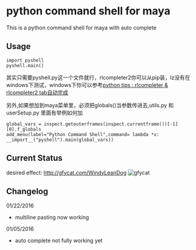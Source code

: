 python command shell for maya
===================

This is a python command shell for maya with auto complete

Usage
------------------
    import pyshell
    pyshell.main()

其实只需要pyshell.py这一个文件就行，rlcompleter2你可以从pip装，lz没有在windows下测试，windows下你可以参考[python tips : rlcompleter & rlcompleter2 tab自动完成](https://ilmvfx.wordpress.com/2014/04/08/python-tips-rlcompleter-rlcompleter2-tab-auto-complete/)

另外,如果想加到maya菜单里，必须把globals()当参数传进去,utils.py 和 userSetup.py 里面有举例如何加

    global_vars = inspect.getouterframes(inspect.currentframe())[-1][0].f_globals
	add_menu(label="Python Command Shell",command= lambda *x: __import__("pyshell").main(global_vars))


Current Status
------------------

desired effect:
http://gfycat.com/WindyLeanDog
![gfycat](https://fat.gfycat.com/WindyLeanDog.gif)


Changelog
------------------
01/22/2016
* multiline pasting now working

01/05/2016
* auto complete not fully working yet

